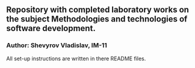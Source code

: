 ## Repository with completed laboratory works on the subject Methodologies and technologies of software development.

### Author: Shevyrov Vladislav, IM-11

All set-up instructions are written in there README files.